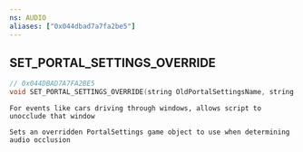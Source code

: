 ```yaml
---
ns: AUDIO
aliases: ["0x044dbad7a7fa2be5"]
---
```

## SET_PORTAL_SETTINGS_OVERRIDE

```c
// 0x044DBAD7A7FA2BE5
void SET_PORTAL_SETTINGS_OVERRIDE(string OldPortalSettingsName, string NewPortalSettingsName);
```

```
For events like cars driving through windows, allows script to unocclude that window

Sets an overridden PortalSettings game object to use when determining audio occlusion
```
